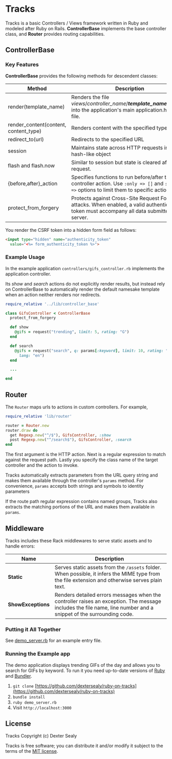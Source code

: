 # Tracks

Tracks is a basic Controllers / Views framework written in Ruby and modeled after Ruby on Rails.  **ControllerBase** implements the base controller class, and **Router** provides routing capabilities.  

## ControllerBase

### Key Features

**ControllerBase** provides the following methods for descendent classes:

Method|Description
---|---
render(template_name) | Renders the file *views*/*controller_name*/***template_name***.*html.erb* into the application's main application.html.erb file.
render_content(content, content_type) | Renders content with the specified type
redirect_to(url) | Redirects to the specified URL
session | Maintains state across HTTP requests in a hash-like object
flash and flash.now | Similar to session but state is cleared after each request.
{before,after}_action | Specifies functions to run before/after the controller action. Use ```:only => []``` and ```:except =>``` options to limit them to specific actions.
protect_from_forgery | Protects against Cross-Site Request Forgery attacks. When enabled, a valid authenticity token must accompany all data submitted to the server.

You render the CSRF token into a hidden form field as follows:

```html
<input type="hidden" name="authenticity_token"
  value="<%= form_authenticity_token %>">
```

### Example Usage

In the example application ```controllers/gifs_controller.rb``` implements the application controller.

Its *show* and *search* actions do not explicitly render results, but instead rely on ControllerBase to automatically render the default namesake template when an action neither renders nor redirects.

```ruby
require_relative '../lib/controller_base'

class GifsController < ControllerBase
  protect_from_forgery

  def show
    @gifs = request("trending", limit: 5, rating: "G")
  end

  def search
    @gifs = request("search", q: params[:keyword], limit: 10, rating: "G",
      lang: "en")
  end

  ...

end
```

## Router

The `Router` maps urls to actions in custom controllers. For example,

```ruby
require_relative 'lib/router'

router = Router.new
router.draw do
  get Regexp.new("^/$"), GifsController, :show
  post Regexp.new("^/search$"), GifsController, :search
end
```

The first argument is the HTTP action. Next is a regular expression to match against the request path. Lastly you specify the class name of the target controller and the action to invoke.

Tracks automatically extracts parameters from the URL query string and makes them available through the controller's ```params``` method. For convenience, ```params``` accepts both strings and symbols to identity parameters

If the route path regular expression contains named groups, Tracks also extracts the matching portions of the URL and makes them available in ```params```.

## Middleware

Tracks includes these Rack middlewares to serve static assets and to handle errors:

Name | Description
----|----
**Static** | Serves static assets from the ```/assets``` folder. When possible, it infers the MIME type from the file extension and otherwise serves plain text.
**ShowExceptions** | Renders detailed errors messages when the controller raises an exception. The message includes the file name, line number and a snippet of the surrounding code.

### Putting it All Together

See [demo_server.rb](https://github.com/dextersealy/ruby-on-tracks/blob/master/demo_server.rb) for an example entry file.

### Running the Example app

The demo application displays trending GIFs of the day and allows you to search for GIFs by keyword.  To run it you need up-to-date versions of [Ruby](https://www.ruby-lang.org/en/) and [Bundler](http://bundler.io).

1. `git clone` [https://github.com/dextersealy/ruby-on-tracks](https://github.com/dextersealy/ruby-on-tracks)
2. `bundle install`
3. `ruby demo_server.rb`
4. Visit `http://localhost:3000`

## License

Tracks Copyright (c) Dexter Sealy

Tracks is free software; you can distribute it and/or modify it subject to the terms of the [MIT license](https://opensource.org/licenses/MIT).
